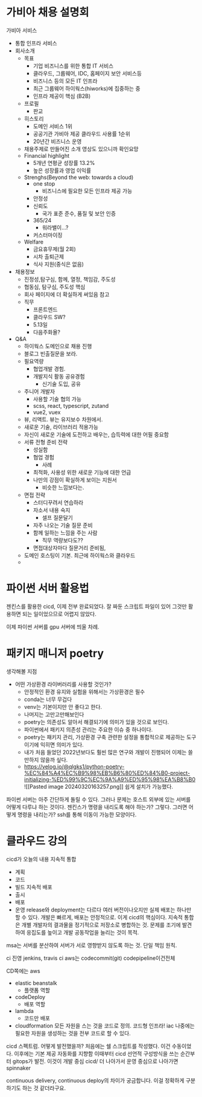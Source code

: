 # 가비아 채용 설명회
가비아 서비스
- 통합 인프라 서비스
- 회사소개
	- 목표
		- 기업 비즈니스를 위한 통합 IT 서비스
		- 클라우드, 그룹웨어, IDC, 홈페이지 보안 서비스등
		- 비즈니스 등의 모든 IT 인프라
		- 최근 그룹웨어 하이웍스(hiworks)에 집중하는 중
		- 인프라 제공이 핵심 (B2B)
	- 프로필
		- 판교
	- 히스토리
		- 도메인 서비스 1위
		- 공공기관 가비아 제공 클라우드 사용률 1순위
		-  20년간 비즈니스 운영
	- 채용주제로 만들어진 소개 영상도 있으니까 확인요망
	- Financial highlight
		- 5개년 연평균 성장률 13.2%
		- 높은 성장률과 영업 이익률
	- Strenghs(Beyond the web: towards a cloud)
		- one stop
			- 비즈니스에 필요한 모든 인프라 제공 가능 
		- 안정성
		- 신뢰도
			- 국가 표준 준수, 품질 및 보안 인증
		- 365/24
			- 워라밸이...?
		- 커스터마이징
	- Welfare
		- 금요휴무제(월 2회)
		- 시차 출퇴근제
		- 식사 지원(중식은 없음)
- 채용정보
	- 진정성,탐구심, 함께, 열정, 책임감, 주도성
	- 협동심, 탐구심, 주도성 핵심
	- 회사 페이지에 더 확실하게 써있음 참고
	- 직무
		- 프론트엔드
		- 클라우드 SW?
		- 5.13일
		- 다음주화욜?
- Q&A
	- 하이웍스 도메인으로 채용 진행
	- 블로그 빈출질문을 보라.
	- 필요역량
		- 협업개발 경험.
		- 개발지식 활동 공유경험
			- 신기술 도입, 공유
	- 주니어 개발자
		- 사용할 기술 협의 가능
		- scss, react, typescript, zutand
		- vue2, vuex
	- 뷰, 리액트. 뷰는 유지보수 차원에서.
	- 새로운 기술, 라이브러리 적용가능
	- 자신이 새로운 기술에 도전하고 배우는, 습득력에 대한 어필 중요함
	- 서류 전형 준비 전략
		- 성실함
		- 협업 경험
			- 사례
		- 최적화, 사용성 위한 새로운 기능에 대한 언급
		- 나만의 강점이 확실하게 보이는 지원서
			- 비슷한 느낌보다는.
	- 면접 전략
		- 스터디꾸려서 연습하라
		- 자소서 내용 숙지
			- 셀프 질문달기
		- 자주 나오는 기술 질문 준비
		- 함께 일하는 느낌을 주는 사람
			- 직무 역량보다도??
		- 면접대상자마다 질문거리 준비됨, 
	- 도메인 호스팅이 기본. 최근에 하이웍스와 클라우드
	- 
# 파이썬 서버 활용법
젠킨스를 활용한  cicd, 이제 전부 완료되었다. 
잘 짜둔 스크립트 파일이 있어 그것만 활용하면 되는 일이었으므로 어렵지 않았다.

이제 파이썬 서버를 gpu 서버에 띄울 차례.

# 패키지 매니저 poetry

생각해볼 지점
- 어떤 가상환경 라이버러리를 사용할 것인가?
	- 안정적인 환경 유지와 실험을 위해서는 가상환경은 필수
	- conda는 너무 무겁다
	- venv는 기본이지만 안 좋다고 한다.
	- 나머지는 고만고만해보인다
	- poetry는 의존성도 알아서 해결되기에 의미가 있을 것으로 보인다.
	- 파이썬에서 패키지 의존성 관리는 주요한 이슈 중 하나이다. 
	- poetry는 패키지 관리, 가상환경 구축 관련한 설정을 통합적으로 제공하는 도구이기에 익히면 의미가 있다.
	- 내가 처음 들었던 2022년보다도 훨씬 많은 연구와 개발이 진행되어 이제는 쓸만하지 않을까 싶다.
	- https://velog.io/@qlgks1/python-poetry-%EC%84%A4%EC%B9%98%EB%B6%80%ED%84%B0-project-initializing-%ED%99%9C%EC%9A%A9%ED%95%98%EA%B8%B0
![[Pasted image 20240320163257.png]]
쉽게 설치가 가능했다.

파이썬 서버는 아주 간단하게 돌릴 수 있다.
그러나 문제는 호스트 외부에 있는 서버를 어떻게 다루냐 하는 것이다.
젠킨스가 명령을 내리도록 해야 하는가?
그렇다. 
그러면 어떻게 명령을 내리는가?
ssh를 통해 이동이 가능한 모양이다.

# 클라우드 강의
cicd가 오늘의 내용
지속적 통합
- 계획
- 코드
- 빌드
지속적 배포
- 출시
- 배포
- 운영
release와 deployment는 다르다
여러 버전이나오지만 실제 배포는 하나만 할 수 있다.
개발은 빠르게, 배포는 안정적으로.
이게 cicd의 핵심이다.
지속적 통합은 개별 개발자의 결과물을 정기적으로 저장소로 병합하는 것. 문제를 조기에 발견하여 응집도를 높이고 개발 공동작업을 늘리는 것이 목적.

msa는 서버를 분산하여 서버가 서로 영향받지 않도록 하는 것. 
단일 책임 원칙.

ci 진영
jenkins, travis ci
aws는 codecommit(git) codepipeline이건전체

CD쪽에는
aws
- elastic beanstalk
	- 플랫폼 역할
- codeDeploy
	- 배포 역할
- lambda
	- 코드만 배포
- cloudformation
모든 자원을 스는 것을 코드로 정의. 코드형 인프라! iac
나중에는 필요한 자원을 생성하는 것을 전부 코드로 할 수 있다. 

cicd 스펙트럼.
어떻게 발전했을까?
처음에는 쉘 스크립트를 작성했다. 이건 수동이었다.
이후에는 기본 제공 자동화를 지향함 이때부터 cicd
선언적 구성방식을 쓰는 순간부터 gitops가 발전. 이것이 개발 중심 cicd/
더 나아가서 운영 중심으로 나아가면 spinnaker





continuous delivery, continuous deploy의 차이가 궁금합니다. 이걸 정확하게 구분하기도 하는 것 같더라구요.